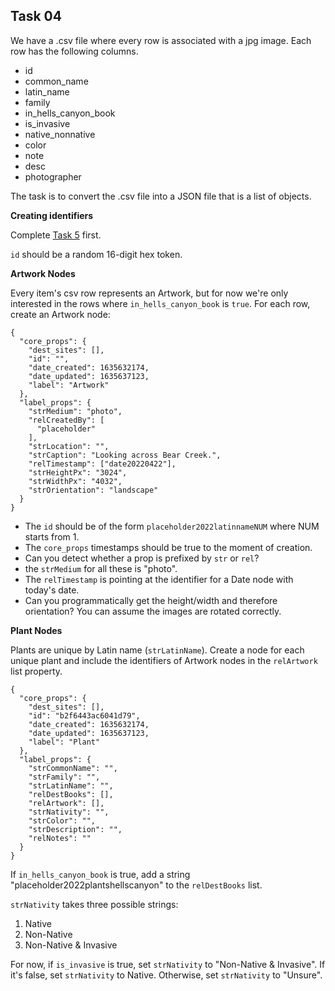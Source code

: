## Task 04

We have a .csv file where every row is associated with a jpg image. Each row has the following columns.

- id
- common_name
- latin_name
- family
- in_hells_canyon_book
- is_invasive
- native_nonnative
- color
- note
- desc
- photographer

The task is to convert the .csv file into a JSON file that is a list of objects. 

**Creating identifiers**

Complete [Task 5](../task05/REASDME.md) first.

`id` should be a random 16-digit hex token. 

**Artwork Nodes**

Every item's csv row represents an Artwork, but for now we're only interested in the rows where `in_hells_canyon_book` is `true`. For each row, create an Artwork node:

```
{
  "core_props": {
    "dest_sites": [],
    "id": "",
    "date_created": 1635632174,
    "date_updated": 1635637123,
    "label": "Artwork"
  },
  "label_props": {
    "strMedium": "photo",
    "relCreatedBy": [
      "placeholder"
    ],
    "strLocation": "",
    "strCaption": "Looking across Bear Creek.",
    "relTimestamp": ["date20220422"],
    "strHeightPx": "3024",
    "strWidthPx": "4032",
    "strOrientation": "landscape"
  }
}
```

- The `id` should be of the form `placeholder2022latinnameNUM` where NUM starts from 1. 
- The `core_props` timestamps should be true to the moment of creation. 
- Can you detect whether a prop is prefixed by `str` or `rel`? 
- the `strMedium` for all these is "photo".
- The `relTimestamp` is pointing at the identifier for a Date node with today's date.
- Can you programmatically get the height/width and therefore orientation? You can assume the images are rotated correctly. 

**Plant Nodes**

Plants are unique by Latin name (`strLatinName`). Create a node for each unique plant and include the identifiers of Artwork nodes in the `relArtwork` list property.

```
{
  "core_props": {
    "dest_sites": [],
    "id": "b2f6443ac6041d79",
    "date_created": 1635632174,
    "date_updated": 1635637123,
    "label": "Plant"
  },
  "label_props": {
    "strCommonName": "",
    "strFamily": "",
    "strLatinName": "",
    "relDestBooks": [],
    "relArtwork": [],
    "strNativity": "",
    "strColor": "",
    "strDescription": "",
    "relNotes": ""
  }
}
```

If `in_hells_canyon_book` is true, add a string "placeholder2022plantshellscanyon" to the `relDestBooks` list.

`strNativity` takes three possible strings:

1. Native
1. Non-Native
1. Non-Native & Invasive

For now, if `is_invasive` is true, set `strNativity` to "Non-Native & Invasive". If it's false, set `strNativity` to Native. Otherwise, set `strNativity` to "Unsure".


